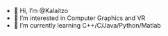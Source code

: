 - 👋 Hi, I’m @Kalaitzo
- 👀 I’m interested in Computer Graphics and VR
- 🌱 I’m currently learning C++/C/Java/Python/Matlab

<!---
Kalaitzo/Kalaitzo is a ✨ special ✨ repository because its `README.md` (this file) appears on your GitHub profile.
You can click the Preview link to take a look at your changes.
--->
